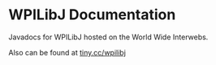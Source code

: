 WPILibJ Documentation
=============

Javadocs for WPILibJ hosted on the World Wide Interwebs.

Also can be found at [tiny.cc/wpilibj](http://tiny.cc/wpilibj)
